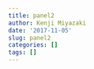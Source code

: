 ```yaml
---
title: panel2
author: Kenji Miyazaki
date: '2017-11-05'
slug: panel2
categories: []
tags: []
---
```


